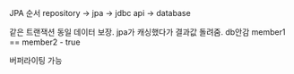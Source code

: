 JPA 순서
repository -> jpa -> jdbc api -> database

같은 트랜잭션 동일 데이터 보장. jpa가 캐싱했다가 결과값 돌려줌. db안감
member1 == member2 - true

버퍼라이팅 가능
